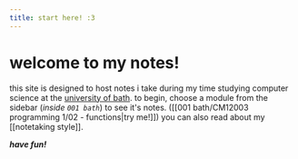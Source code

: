 ```yaml
---
title: start here! :3
---
```

# welcome to my notes!

this site is designed to host notes i take during my time studying computer science at the [university of bath](https://bath.ac.uk).
to begin, choose a module from the sidebar (*inside `001 bath`*) to see it's notes. ([[001 bath/CM12003 programming 1/02 - functions|try me!]])
you can also read about my [[notetaking style]].

***have fun!***
